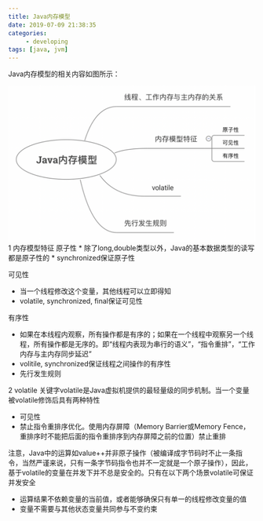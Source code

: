 ```yaml
---
title: Java内存模型
date: 2019-07-09 21:38:35
categories:
	 - developing
tags: [java, jvm]
---
```

Java内存模型的相关内容如图所示：
<!-- more --> 
<img src="/img/java内存模型.png">
1 内存模型特征
原子性
* 除了long,double类型以外，Java的基本数据类型的读写都是原子性的
* synchronized保证原子性

可见性
* 当一个线程修改这个变量，其他线程可以立即得知
* volatile, synchronized, final保证可见性

有序性
* 如果在本线程内观察，所有操作都是有序的；如果在一个线程中观察另一个线程，所有操作都是无序的。即“线程内表现为串行的语义”，“指令重排”，“工作内存与主内存同步延迟”
* volitile, synchronized保证线程之间操作的有序性
* 先行发生规则

2 volatile
关键字volatile是Java虚拟机提供的最轻量级的同步机制。当一个变量被volatile修饰后具有两种特性
* 可见性
* 禁止指令重排序优化。使用内存屏障（Memory Barrier或Memory Fence，重排序时不能把后面的指令重排序到内存屏障之前的位置）禁止重排

注意，Java中的运算如value++并非原子操作（被编译成字节码时不止一条指令，当然严谨来说，只有一条字节码指令也并不一定就是一个原子操作），因此，基于volatile的变量在并发下并不总是安全的。只有在以下两个场景volatile可保证并发安全
* 运算结果不依赖变量的当前值，或者能够确保只有单一的线程修改变量的值
* 变量不需要与其他状态变量共同参与不变约束
